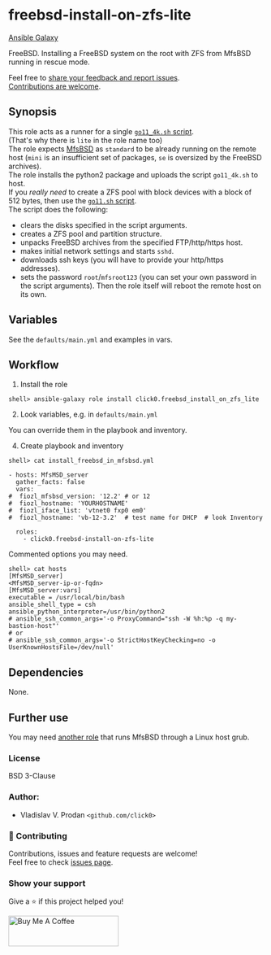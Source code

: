 # freebsd-install-on-zfs-lite

[Ansible Galaxy](https://galaxy.ansible.com/click0/freebsd_install_on_zfs_lite/) 

FreeBSD. Installing a FreeBSD system on the root with ZFS from MfsBSD running in rescue mode.  

Feel free to [share your feedback and report issues](https://github.com/click0/ansible-freebsd-install-on-zfs-lite/issues).  
[Contributions are welcome](https://github.com/firstcontributions/first-contributions).  

## Synopsis

This role acts as a runner for a single [`go11_4k.sh` script](https://github.com/click0/FreeBSD-install-scripts/blob/master/go11_4k.sh).  
(That's why there is `lite` in the role name too)  
The role expects [MfsBSD](https://mfsbsd.vx.sk) as `standard` to be already running on the remote host (`mini` is an insufficient set of packages, `se` is oversized by the FreeBSD archives).  
The role installs the python2 package and uploads the script `go11_4k.sh` to host.  
If you _really need_ to create a ZFS pool with block devices with a block of 512 bytes, then use the [`go11.sh` script](https://github.com/click0/FreeBSD-install-scripts/blob/master/go11.sh).  
The script does the following:  
- clears the disks specified in the script arguments.
- creates a ZFS pool and partition structure.
- unpacks FreeBSD archives from the specified FTP/http/https host.
- makes initial network settings and starts `sshd`.
- downloads ssh keys (you will have to provide your http/https addresses).
- sets the password `root`/`mfsroot123` (you can set your own password in the script arguments).
Then the role itself will reboot the remote host on its own.  

## Variables

See the `defaults/main.yml` and examples in vars.

## Workflow

1) Install the role

```
shell> ansible-galaxy role install click0.freebsd_install_on_zfs_lite
```

2) Look variables, e.g. in `defaults/main.yml`

You can override them in the playbook and inventory.  

4) Create playbook and inventory

```
shell> cat install_freebsd_in_mfsbsd.yml

- hosts: MfsMSD_server
  gather_facts: false
  vars:
#  fiozl_mfsbsd_version: '12.2' # or 12
#  fiozl_hostname: 'YOURHOSTNAME'
#  fiozl_iface_list: 'vtnet0 fxp0 em0'
#  fiozl_hostname: 'vb-12-3.2'  # test name for DHCP  # look Inventory

  roles:
    - click0.freebsd-install-on-zfs-lite

```

Commented options you may need.

```
shell> cat hosts
[MfsMSD_server]
<MfsMSD_server-ip-or-fqdn>
[MfsMSD_server:vars]
executable = /usr/local/bin/bash
ansible_shell_type = csh
ansible_python_interpreter=/usr/bin/python2
# ansible_ssh_common_args='-o ProxyCommand="ssh -W %h:%p -q my-bastion-host"'
# or
# ansible_ssh_common_args='-o StrictHostKeyChecking=no -o UserKnownHostsFile=/dev/null'
```
## Dependencies

None.

## Further use

You may need [another role](https://galaxy.ansible.com/click0/mfsbsd_install_via_linux_lite/) that runs MfsBSD through a Linux host grub.  

### License

BSD 3-Clause

### Author:

- Vladislav V. Prodan `<github.com/click0>`

### 🤝 Contributing

Contributions, issues and feature requests are welcome!<br>
Feel free to check [issues page](https://github.com/click0/ansible-freebsd-install-on-zfs-lite/issues).

### Show your support

Give a ⭐ if this project helped you!

<a href="https://www.buymeacoffee.com/click0" target="_blank"><img src="https://cdn.buymeacoffee.com/buttons/v2/default-orange.png" alt="Buy Me A Coffee" style="height: 60px !important;width: 217px !important;" ></a>
